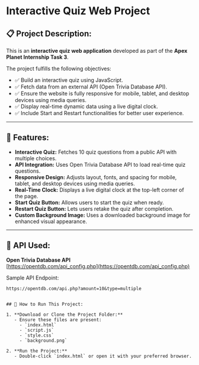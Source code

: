 # Interactive Quiz Web Project

## 📋 Project Description:
This is an **interactive quiz web application** developed as part of the **Apex Planet Internship Task 3**.

The project fulfills the following objectives:
- ✅ Build an interactive quiz using JavaScript.
- ✅ Fetch data from an external API (Open Trivia Database API).
- ✅ Ensure the website is fully responsive for mobile, tablet, and desktop devices using media queries.
- ✅ Display real-time dynamic data using a live digital clock.
- ✅ Include Start and Restart functionalities for better user experience.

---

## 📲 Features:
- **Interactive Quiz:** Fetches 10 quiz questions from a public API with multiple choices.
- **API Integration:** Uses Open Trivia Database API to load real-time quiz questions.
- **Responsive Design:** Adjusts layout, fonts, and spacing for mobile, tablet, and desktop devices using media queries.
- **Real-Time Clock:** Displays a live digital clock at the top-left corner of the page.
- **Start Quiz Button:** Allows users to start the quiz when ready.
- **Restart Quiz Button:** Lets users retake the quiz after completion.
- **Custom Background Image:** Uses a downloaded background image for enhanced visual appearance.

---

## 🔗 API Used:
**Open Trivia Database API**  
[https://opentdb.com/api_config.php](https://opentdb.com/api_config.php)

Sample API Endpoint:
```plaintext
https://opentdb.com/api.php?amount=10&type=multiple


## 🚀 How to Run This Project:

1. **Download or Clone the Project Folder:**
   - Ensure these files are present:
     - `index.html`
     - `script.js`
     - `style.css`
     - `background.png`

2. **Run the Project:**
   - Double-click `index.html` or open it with your preferred browser.
